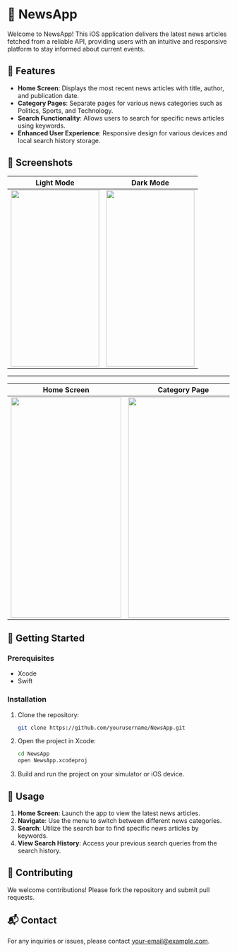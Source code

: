 # 📰 NewsApp

Welcome to NewsApp! This iOS application delivers the latest news articles fetched from a reliable API, providing users with an intuitive and responsive platform to stay informed about current events.

## 🌟 Features

- **Home Screen**: Displays the most recent news articles with title, author, and publication date.
- **Category Pages**: Separate pages for various news categories such as Politics, Sports, and Technology.
- **Search Functionality**: Allows users to search for specific news articles using keywords.
- **Enhanced User Experience**: Responsive design for various devices and local search history storage.

## 📸 Screenshots

| Light Mode | Dark Mode |
|:-----------:|:---------:|
| <img src="https://github.com/monish-instinct/ECell-Technical/assets/113701884/c6666bc9-cf3a-4d23-95e8-e4f86f1cdab1" width="200" height="400"> | <img src="https://github.com/monish-instinct/ECell-Technical/assets/113701884/76f64570-cdd6-40c9-a1aa-112132d353a3" width="200" height="400"> |

---

| Home Screen | Category Page | Search Functionality |
|:-----------:|:-------------:|:--------------------:|
| <img src="https://github.com/monish-instinct/ECell-Technical/assets/113701884/b5c64816-0e04-477d-99c2-bf77f7aa07cd" width="250" height="500"> | <img src="https://github.com/monish-instinct/ECell-Technical/assets/113701884/bddaf7c1-9427-4fe5-893a-a3ef776c7335" width="250" height="500"> | <img src="https://github.com/monish-instinct/ECell-Technical/assets/113701884/fe0fc04f-7783-4c66-8b8e-9ca179416c5a" width="250" height="500"> |

## 🚀 Getting Started

### Prerequisites
- Xcode
- Swift

### Installation
1. Clone the repository:
    ```bash
    git clone https://github.com/yourusername/NewsApp.git
    ```
2. Open the project in Xcode:
    ```bash
    cd NewsApp
    open NewsApp.xcodeproj
    ```
3. Build and run the project on your simulator or iOS device.

## 📱 Usage

1. **Home Screen**: Launch the app to view the latest news articles.
2. **Navigate**: Use the menu to switch between different news categories.
3. **Search**: Utilize the search bar to find specific news articles by keywords.
4. **View Search History**: Access your previous search queries from the search history.

## 🤝 Contributing

We welcome contributions! Please fork the repository and submit pull requests.

## 📬 Contact

For any inquiries or issues, please contact [your-email@example.com](mailto:your-email@example.com).

